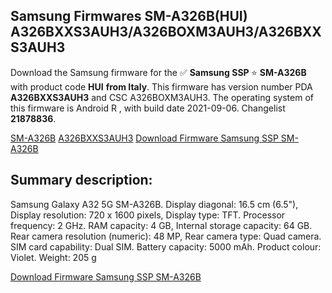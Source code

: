 <h2>Samsung Firmwares SM-A326B(HUI) A326BXXS3AUH3/A326BOXM3AUH3/A326BXXS3AUH3</h2>
Download the Samsung firmware for the ✅ <strong>Samsung SSP </strong> ⭐ <strong>SM-A326B</strong> with product code <strong>HUI</strong> <strong> from Italy</strong>. This firmware has version number PDA <strong>A326BXXS3AUH3</strong> and CSC A326BOXM3AUH3. The operating system of this firmware is Android R , with build date 2021-09-06. Changelist <strong>21878836</strong>.


[SM-A326B](https://samfirm.shop/samsung/model/SM-A326B)
[A326BXXS3AUH3](https://samfirm.shop/samsung/pda/A326BXXS3AUH3)
[Download Firmware Samsung SSP SM-A326B](https://samfirm.shop/samsung/firmware/453068)
<h2>Summary description:</h2>
<p>Samsung Galaxy A32 5G SM-A326B. Display diagonal: 16.5 cm (6.5"), Display resolution: 720 x 1600 pixels, Display type: TFT. Processor frequency: 2 GHz. RAM capacity: 4 GB, Internal storage capacity: 64 GB. Rear camera resolution (numeric): 48 MP, Rear camera type: Quad camera. SIM card capability: Dual SIM. Battery capacity: 5000 mAh. Product colour: Violet. Weight: 205 g</p>


[Download Firmware Samsung SSP SM-A326B](https://samfirm.shop/samsung/firmware/453068)
